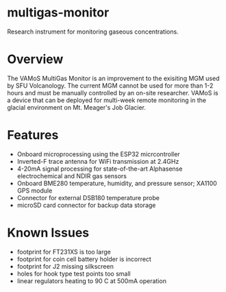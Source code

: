 # multigas-monitor
Research instrument for monitoring gaseous concentrations.

# Overview
The VAMoS MultiGas Monitor is an improvement to the exisiting MGM used by SFU Volcanology. The current MGM cannot be used for more than
1-2 hours and must be manually controlled by an on-site researcher. VAMoS is a device that can be deployed for multi-week remote
monitoring in the glacial environment on Mt. Meager's Job Glacier.

# Features
- Onboard microprocessing using the ESP32 micrcontroller
- Inverted-F trace antenna for WiFi transmission at 2.4GHz
- 4-20mA signal processing for state-of-the-art Alphasense electrochemical and NDIR gas sensors
- Onboard BME280 temperature, humidity, and pressure sensor; XA1100 GPS module
- Connector for external DSB180 temperature probe
- microSD card connector for backup data storage

# Known Issues
- footprint for FT231XS is too large
- footprint for coin cell battery holder is incorrect
- footprint for J2 missing silkscreen
- holes for hook type test points too small
- linear regulators heating to 90 C at 500mA operation
